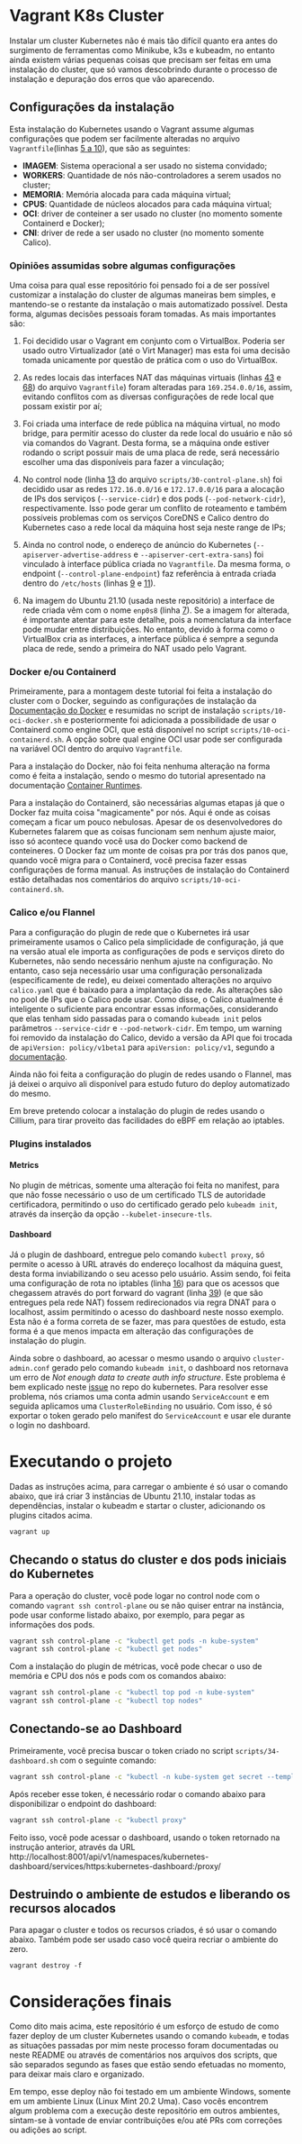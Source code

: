 # Vagrant K8s Cluster

Instalar um cluster Kubernetes não é mais tão difícil quanto era antes do surgimento de ferramentas como Minikube, k3s e kubeadm, no entanto ainda existem várias pequenas coisas que precisam ser feitas em uma instalação do cluster, que só vamos descobrindo durante o processo de instalação e depuração dos erros que vão aparecendo.

## Configurações da instalação

Esta instalação do Kubernetes usando o Vagrant assume algumas configurações que podem ser facilmente alteradas no arquivo `Vagrantfile`(linhas [5 a 10](https://gitlab.com/devops-in-a-jar/vagrant-k8s-cluster/-/blob/main/Vagrantfile#L5-L10)), que são as seguintes:

* **IMAGEM**: Sistema operacional a ser usado no sistema convidado;
* **WORKERS**: Quantidade de nós não-controladores a serem usados no cluster;
* **MEMORIA**: Memória alocada para cada máquina virtual;
* **CPUS**: Quantidade de núcleos alocados para cada máquina virtual;
* **OCI**: driver de conteiner a ser usado no cluster (no momento somente Containerd e Docker);
* **CNI**: driver de rede a ser usado no cluster (no momento somente Calico).

### Opiniões assumidas sobre algumas configurações

Uma coisa para qual esse repositório foi pensado foi a de ser possível customizar a instalação do cluster de algumas maneiras bem simples, e mantendo-se o restante da instalação o mais automatizado possível. Desta forma, algumas decisões pessoais foram tomadas. As mais importantes são:

1. Foi decidido usar o Vagrant em conjunto com o VirtualBox. Poderia ser usado outro Virtualizador (até o Virt Manager) mas esta foi uma decisão tomada unicamente por questão de prática com o uso do VirtualBox.

2. As redes locais das interfaces NAT das máquinas virtuais (linhas [43](https://gitlab.com/devops-in-a-jar/vagrant-k8s-cluster/-/blob/main/Vagrantfile#L43) e [68](https://gitlab.com/devops-in-a-jar/vagrant-k8s-cluster/-/blob/main/Vagrantfile#L68)) do arquivo `Vagrantfile`) foram alteradas para `169.254.0.0/16`, assim, evitando conflitos com as diversas configurações de rede local que possam existir por aí;

3. Foi criada uma interface de rede pública na máquina virtual, no modo bridge, para permitir acesso do cluster da rede local do usuário e não só via comandos do Vagrant. Desta forma, se a máquina onde estiver rodando o script possuir mais de uma placa de rede, será necessário escolher uma das disponíveis para fazer a vinculação;

4. No control node (linha [13](https://gitlab.com/devops-in-a-jar/vagrant-k8s-cluster/-/blob/main/scripts/30-control-plane.sh#L13) do arquivo `scripts/30-control-plane.sh`) foi decidido usar as redes `172.16.0.0/16` e `172.17.0.0/16` para a alocação de IPs dos serviços (`--service-cidr`) e dos pods (`--pod-network-cidr`), respectivamente. Isso pode gerar um conflito de roteamento e também possíveis problemas com os serviços CoreDNS e Calico dentro do Kubernetes caso a rede local da máquina host seja neste range de IPs;

5. Ainda no control node, o endereço de anúncio do Kubernetes (`--apiserver-advertise-address` e `--apiserver-cert-extra-sans`) foi vinculado à interface pública criada no `Vagrantfile`. Da mesma forma, o endpoint (`--control-plane-endpoint`) faz referência à entrada criada dentro do `/etc/hosts` (linhas [9](https://gitlab.com/devops-in-a-jar/vagrant-k8s-cluster/-/blob/main/scripts/30-control-plane.sh#L9) e [11](https://gitlab.com/devops-in-a-jar/vagrant-k8s-cluster/-/blob/main/scripts/30-control-plane.sh#L11)).

6. Na imagem do Ubuntu 21.10 (usada neste repositório) a interface de rede criada vêm com o nome `enp0s8` (linha [7](https://gitlab.com/devops-in-a-jar/vagrant-k8s-cluster/-/blob/main/scripts/30-control-plane.sh#L7)). Se a imagem for alterada, é importante atentar para este detalhe, pois a nomenclatura da interface pode mudar entre distribuições. No entanto, devido à forma como o VirtualBox cria as interfaces, a interface pública é sempre a segunda placa de rede, sendo a primeira do NAT usado pelo Vagrant.

### Docker e/ou Containerd

Primeiramente, para a montagem deste tutorial foi feita a instalação do cluster com o Docker, seguindo as configurações de instalação da [Documentação do Docker](https://docs.docker.com/engine/install/) e resumidas no script de instalação `scripts/10-oci-docker.sh` e posteriormente foi adicionada a possibilidade de usar o Containerd como engine OCI, que está disponível no script `scripts/10-oci-containerd.sh`. A opção sobre qual engine OCI usar pode ser configurada na variável OCI dentro do arquivo `Vagrantfile`.

Para a instalação do Docker, não foi feita nenhuma alteração na forma como é feita a instalação, sendo o mesmo do tutorial apresentado na documentação [Container Runtimes](https://kubernetes.io/docs/setup/production-environment/container-runtimes/#docker).

Para a instalação do Containerd, são necessárias algumas etapas já que o Docker faz muita coisa "magicamente" por nós. Aqui é onde as coisas começam a ficar um pouco nebulosas. Apesar de os desenvolvedores do Kubernetes falarem que as coisas funcionam sem nenhum ajuste maior, isso só acontece quando você usa do Docker como backend de conteineres. O Docker faz um monte de coisas pra por trás dos panos que, quando você migra para o Containerd, você precisa fazer essas configurações de forma manual. As instruções de instalação do Containerd estão detalhadas nos comentários do arquivo `scripts/10-oci-containerd.sh`.

### Calico e/ou Flannel

Para a configuração do plugin de rede que o Kubernetes irá usar primeiramente usamos o Calico pela simplicidade de configuração, já que na versão atual ele importa as configurações de pods e serviços direto do Kubernetes, não sendo necessário nenhum ajuste na configuração. No entanto, caso seja necessário usar uma configuração personalizada (especificamente de rede), eu deixei comentado alterações no arquivo `calico.yaml` que é baixado para a implantação da rede. As alterações são no pool de IPs que o Calico pode usar. Como disse, o Calico atualmente é inteligente o suficiente para encontrar essas informações, considerando que elas tenham sido passadas para o comando `kubeadm init` pelos parâmetros `--service-cidr` e `--pod-network-cidr`. Em tempo, um warning foi removido da instalação do Calico, devido a versão da API que foi trocada de `apiVersion: policy/v1beta1` para `apiVersion: policy/v1`, segundo a [documentação](https://kubernetes.io/docs/tasks/run-application/configure-pdb/).

Ainda não foi feita a configuração do plugin de redes usando o Flannel, mas já deixei o arquivo ali disponível para estudo futuro do deploy automatizado do mesmo.

Em breve pretendo colocar a instalação do plugin de redes usando o Cillium, para tirar proveito das facilidades do eBPF em relação ao iptables.

### Plugins instalados

#### Metrics

No plugin de métricas, somente uma alteração foi feita no manifest, para que não fosse necessário o uso de um certificado TLS de autoridade certificadora, permitindo o uso do certificado gerado pelo `kubeadm init`, através da inserção da opção `--kubelet-insecure-tls`.

#### Dashboard

Já o plugin de dashboard, entregue pelo comando `kubectl proxy`, só permite o acesso à URL através do endereço localhost da máquina guest, desta forma inviabilizando o seu acesso pelo usuário. Assim sendo, foi feita uma configuração de rota no iptables (linha [16](https://gitlab.com/devops-in-a-jar/vagrant-k8s-cluster/-/blob/main/scripts/34-dashboard.sh#L21)) para que os acessos que chegassem através do port forward do vagrant (linha [39](https://gitlab.com/devops-in-a-jar/vagrant-k8s-cluster/-/blob/main/Vagrantfile#L39)) (e que são entregues pela rede NAT) fossem redirecionados via regra DNAT para o localhost, assim permitindo o acesso do dashboard neste nosso exemplo. Esta não é a forma correta de se fazer, mas para questões de estudo, esta forma é a que menos impacta em alteração das configurações de instalação do plugin.

Ainda sobre o dashboard, ao acessar o mesmo usando o arquivo `cluster-admin.conf` gerado pelo comando `kubeadm init`, o dashboard nos retornava um erro de *Not enough data to create auth info structure*. Este problema é bem explicado neste [issue](https://github.com/kubernetes/dashboard/issues/2474) no repo do kubernetes. Para resolver esse problema, nós criamos uma conta admin usando `ServiceAccount` e em seguida aplicamos uma `ClusterRoleBinding` no usuário. Com isso, é só exportar o token gerado pelo manifest do `ServiceAccount` e usar ele durante o login no dashboard.

# Executando o projeto

Dadas as instruções acima, para carregar o ambiente é só usar o comando abaixo, que irá criar 3 instâncias de Ubuntu 21.10, instalar todas as dependências, instalar o kubeadm e startar o cluster, adicionando os plugins citados acima.

```bash
vagrant up
```

## Checando o status do cluster e dos pods iniciais do Kubernetes

Para a operação do cluster, você pode logar no control node com o comando `vagrant ssh control-plane` ou se não quiser entrar na instância, pode usar conforme listado abaixo, por exemplo, para pegar as informações dos pods.

```bash
vagrant ssh control-plane -c "kubectl get pods -n kube-system"
vagrant ssh control-plane -c "kubectl get nodes"
```

Com a instalação do plugin de métricas, você pode checar o uso de memória e CPU dos nós e pods com os comandos abaixo:

```bash
vagrant ssh control-plane -c "kubectl top pod -n kube-system"
vagrant ssh control-plane -c "kubectl top nodes"
```

## Conectando-se ao Dashboard

Primeiramente, você precisa buscar o token criado no script `scripts/34-dashboard.sh` com o seguinte comando:

```bash
vagrant ssh control-plane -c "kubectl -n kube-system get secret --template='{{.data.token}}' \$(kubectl -n kube-system get secret | grep admin-user | awk '{print \$1}') | base64 --decode ; echo"
```

Após receber esse token, é necessário rodar o comando abaixo para disponibilizar o endpoint do dashboard:

```bash
vagrant ssh control-plane -c "kubectl proxy"

```

Feito isso, você pode acessar o dashboard, usando o token retornado na instrução anterior, através da URL http://localhost:8001/api/v1/namespaces/kubernetes-dashboard/services/https:kubernetes-dashboard:/proxy/

## Destruindo o ambiente de estudos e liberando os recursos alocados

Para apagar o cluster e todos os recursos criados, é só usar o comando abaixo. Também pode ser usado caso você queira recriar o ambiente do zero.

```
vagrant destroy -f
```

# Considerações finais

Como dito mais acima, este repositório é um esforço de estudo de como fazer deploy de um cluster Kubernetes usando o comando `kubeadm`, e todas as situações passadas por mim neste processo foram documentadas ou neste README ou através de comentários nos arquivos dos scripts, que são separados segundo as fases que estão sendo efetuadas no momento, para deixar mais claro e organizado.

Em tempo, esse deploy não foi testado em um ambiente Windows, somente em um ambiente Linux (Linux Mint 20.2 Uma). Caso vocês encontrem algum problema com a execução deste repositório em outros ambientes, sintam-se à vontade de enviar contribuições e/ou até PRs com correções ou adições ao script.
